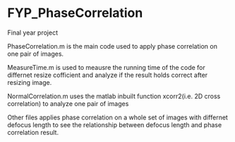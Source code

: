 # FYP_PhaseCorrelation
Final year project 

PhaseCorrelation.m is the main code used to apply phase correlation on one pair of images.

MeasureTime.m is used to meausre the running time of the code for differnet resize cofficient and analyze if the result holds correct after resizing image.

NormalCorrelation.m uses the matlab inbuilt function xcorr2(i.e. 2D cross correlation) to analyze one pair of images

Other files applies phase correlation on a whole set of images with differnet defocus length to see the relationship between defocus length and phase correlation result.
